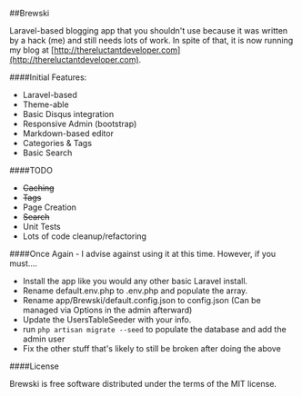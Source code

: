##Brewski

Laravel-based blogging app that you shouldn't use because it was written by a hack (me) and still needs lots of work. In spite of that, it is now running my blog
at [http://thereluctantdeveloper.com](http://thereluctantdeveloper.com).


####Initial Features:
- Laravel-based
- Theme-able
- Basic Disqus integration
- Responsive Admin (bootstrap)
- Markdown-based editor
- Categories & Tags
- Basic Search

####TODO
- ~~Caching~~
- ~~Tags~~
- Page Creation
- ~~Search~~
- Unit Tests
- Lots of code cleanup/refactoring

####Once Again - I advise against using it at this time. However, if you must....

- Install the app like you would any other basic Laravel install.
- Rename default.env.php to .env.php and populate the array.
- Rename app/Brewski/default.config.json to config.json (Can be managed via Options in the admin afterward)
- Update the UsersTableSeeder with your info.
- run `php artisan migrate --seed` to populate the database and add the admin user
- Fix the other stuff that's likely to still be broken after doing the above


####License

Brewski is free software distributed under the terms of the MIT license.
